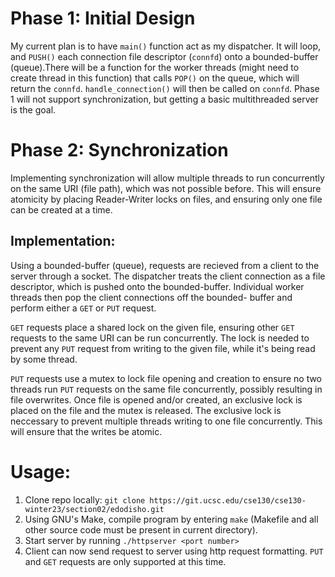 # Phase 1: Initial Design
My current plan is to have `main()` function act as my dispatcher.
It will loop, and `PUSH()` each connection file descriptor (`connfd`)
onto a bounded-buffer (queue).There will be a function for the worker
threads (might need to create thread in this function) that calls `POP()`
on the queue, which will return the `connfd`. `handle_connection()` will
then be called on `connfd`. Phase 1 will not support synchronization, but
getting a basic multithreaded server is the goal.

# Phase 2: Synchronization
Implementing synchronization will allow multiple threads to run concurrently
on the same URI (file path), which was not possible before. This will ensure
atomicity by placing Reader-Writer locks on files, and ensuring only one file
can be created at a time.

## Implementation:
Using a bounded-buffer (queue), requests are recieved from a client
to the server through a socket. The dispatcher treats the client
connection as a file descriptor, which is pushed onto the bounded-buffer.
Individual worker threads then pop the client connections off the bounded-
buffer and perform either a `GET` or `PUT` request.

`GET` requests place a shared lock on the given file, ensuring
other `GET` requests to the same URI can be run concurrently. The
lock is needed to prevent any `PUT` request from writing to the
given file, while it's being read by some thread.

`PUT` requests use a mutex to lock file opening and creation
to ensure no two threads run `PUT` requests on the same file
concurrently, possibly resulting in file overwrites. Once
file is opened and/or created, an exclusive lock is placed
on the file and the mutex is released. The exclusive lock is
neccessary to prevent multiple threads writing to one file
concurrently. This will ensure that the writes be atomic.

# Usage:
1. Clone repo locally: `git clone https://git.ucsc.edu/cse130/cse130-winter23/section02/edodisho.git`
2. Using GNU's Make, compile program by entering `make` (Makefile
and all other source code must be present in current directory).
3. Start server by running `./httpserver <port number>`
4. Client can now send request to server using http request
formatting. `PUT` and `GET` requests are only supported at this
time.
